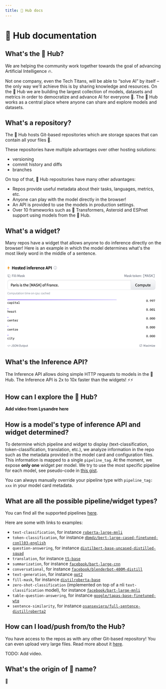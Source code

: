 ```yaml
---
title: 🤗 Hub docs
---
```


<h1>🤗 Hub documentation</h1>


## What's the 🤗 Hub?

We are helping the community work together towards the goal of advancing Artificial Intelligence 🔥.

Not one company, even the Tech Titans, will be able to “solve AI” by itself – the only way we'll achieve this is by sharing knowledge and resources. On the 🤗 Hub we are building the largest collection of models, datasets and metrics in order to democratize and advance AI for everyone 🚀. The 🤗 Hub works as a central place where anyone can share and explore models and datasets.


## What's a repository?

The 🤗 Hub hosts Git-based repositories which are storage spaces that can contain all your files 💾.

These repositories have multiple advantages over other hosting solutions:

* versioning
* commit history and diffs
* branches

On top of that, 🤗 Hub repositories have many other advantages:

* Repos provide useful metadata about their tasks, languages, metrics, etc.
* Anyone can play with the model directly in the browser!
* An API is provided to use the models in production settings.
* Over 10 frameworks such as 🤗 Transformers, Asteroid and ESPnet support using models from the 🤗 Hub. 


## What's a widget?

Many repos have a widget that allows anyone to do inference directly on the browser! Here is an example in which the model determines what's the most likely word in the middle of a sentence.

![A screenshot of a widget for the fill-token task.](/docs/assets/widget.png)


## What's the Inference API?

The Inference API allows doing simple HTTP requests to models in the 🤗 Hub. The Inference API is 2x to 10x faster than the widgets! ⚡⚡


## How can I explore the 🤗 Hub?
**Add video from Lysandre here**

## How is a model's type of inference API and widget determined?

To determine which pipeline and widget to display (text-classification, token-classification, translation, etc.), we analyze information in the repo such as the metadata provided in the model card and configuration files. This information is mapped to a single `pipeline_tag`. At the moment, we expose **only one** widget per model. We try to use the most specific pipeline for each model, see pseudo-code in [this gist](https://gist.github.com/julien-c/857ba86a6c6a895ecd90e7f7cab48046).

You can always manually override your pipeline type with `pipeline_tag: xxx` in your model card metadata.


## What are all the possible pipeline/widget types?

You can find all the supported pipelines [here](https://github.com/huggingface/huggingface_hub/blob/main/interfaces/Types.ts).

Here are some with links to examples:

- `text-classification`, for instance [`roberta-large-mnli`](https://huggingface.co/roberta-large-mnli)
- `token-classification`, for instance [`dbmdz/bert-large-cased-finetuned-conll03-english`](https://huggingface.co/dbmdz/bert-large-cased-finetuned-conll03-english)
- `question-answering`, for instance [`distilbert-base-uncased-distilled-squad`](https://huggingface.co/distilbert-base-uncased-distilled-squad)
- `translation`, for instance [`t5-base`](https://huggingface.co/t5-base)
- `summarization`, for instance [`facebook/bart-large-cnn`](https://huggingface.co/facebook/bart-large-cnn)
- `conversational`, for instance [`facebook/blenderbot-400M-distill`](https://huggingface.co/facebook/blenderbot-400M-distill)
- `text-generation`, for instance [`gpt2`](https://huggingface.co/gpt2)
- `fill-mask`, for instance [`distilroberta-base`](https://huggingface.co/distilroberta-base)
- `zero-shot-classification` (implemented on top of a nli `text-classification` model), for instance [`facebook/bart-large-mnli`](https://huggingface.co/facebook/bart-large-mnli)
- `table-question-answering`, for instance [`google/tapas-base-finetuned-wtq`](https://huggingface.co/google/tapas-base-finetuned-wtq)
- `sentence-similarity`, for instance [`osanseviero/full-sentence-distillroberta2`](/osanseviero/full-sentence-distillroberta2)


## How can I load/push from/to the Hub?

You have access to the repos as with any other Git-based repository! You can even upload very large files. Read more about it [here](https://huggingface.co/welcome).

TODO: Add video.

## What's the origin of 🤗 name? 

🤗
